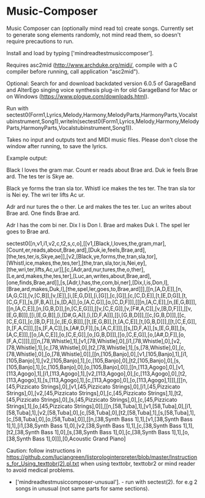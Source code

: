# Music-Composer
Music Composer can (optionally mind read to) create songs.  Currently set to generate song elements randomly, not mind read them, so doesn't require precautions to run.

Install and load by typing ['mindreadtestmusiccomposer'].

Requires asc2mid (http://www.archduke.org/midi/, compile with a C compiler before running, call application "asc2mid").

Optional: Search for and download backdated version 6.0.5 of GarageBand and AlterEgo singing voice synthesis plug-in for old GarageBand for Mac or on Windows (https://www.plogue.com/downloads.html).

Run with sectest0(Form1,Lyrics,Melody,Harmony,MelodyParts,HarmonyParts,Vocalstubinstrument,Song1),writeln(sectest0(Form1,Lyrics,Melody,Harmony,MelodyParts,HarmonyParts,Vocalstubinstrument,Song1)).

Takes no input and outputs text and MIDI music files.  Please don't close the window after running, to save the lyrics.

Example output:

Black l loves the gram mar.
Count er reads about Brae ard.
Duk ie feels Brae ard.
The tes ter is Skye ae.

Black ye forms the tran sla tor.
Whistl ice makes the tes ter.
The tran sla tor is Nei ey.
The wri ter lifts Ac ur.

Adr ard nur tures the o ther.
Le ard makes the tes ter.
Luc an writes about Brae ard.
One finds Brae ard.

Adr l has the com bi ner.
Dix l is Don l.
Brae ard makes Duk l.
The spel ler goes to Brae ard.

sectest0([n,v1,i1,v2,c,t2,s,c,o],[[v1,[Black,l,loves,the,gram,mar],[Count,er,reads,about,Brae,ard],[Duk,ie,feels,Brae,ard],[the,tes,ter,is,Skye,ae]],[v2,[Black,ye,forms,the,tran,sla,tor],[Whistl,ice,makes,the,tes,ter],[the,tran,sla,tor,is,Nei,ey],[the,wri,ter,lifts,Ac,ur]],[c,[Adr,ard,nur,tures,the,o,ther],[Le,ard,makes,the,tes,ter],[Luc,an,writes,about,Brae,ard],[one,finds,Brae,ard]],[s,[Adr,l,has,the,com,bi,ner],[Dix,l,is,Don,l],[Brae,ard,makes,Duk,l],[the,spel,ler,goes,to,Brae,ard]]],[[n,[A,D,E]],[n,[A,G,C]],[v,[C,B]],[v,[E]],[i,[E,G,D]],[i,[G]],[c,[G]],[c,[C,D,E]],[t,[E,D,G]],[t,[C,G,F]],[s,[F,B,A]],[s,[D,A]],[o,[A,C,G]],[o,[C,D,F]]],[[[n,[A,C,E]],[n,[E,G,B]]],[[n,[A,C,E]],[n,[G,B,D]],[n,[C,E,G]]],[[v,[C,E,G]],[v,[F#,A,C]],[v,[B,D,F]]],[[v,[E,G,B]]],[[i,[E,G,B]],[i,[D#,G,A]],[i,[D,F,A]]],[[i,[G,B,D]]],[[c,[G,B,D]]],[[c,[C,E,G]],[c,[B,D,F]],[c,[E,G,B]]],[[t,[E,G,B]],[t,[A,C,E]],[t,[G,B,D]]],[[t,[C,E,G]],[t,[F,A,C]]],[[s,[F,A,C]],[s,[A#,D,F]],[s,[A,C,E]]],[[s,[D,F,A]],[s,[E,G,B]],[s,[A,C,E]]],[[o,[A,C,E]],[o,[C,E,G]],[o,[G,B,D]]],[[o,[C,E,G]],[o,[A#,D,F]],[o,[F,A,C]]]],[[[n,[78,Whistle],1],[v1,[78,Whistle],0],[i1,[78,Whistle],0],[v2,[78,Whistle],1],[c,[78,Whistle],0],[t2,[78,Whistle],1],[s,[78,Whistle],0],[c,[78,Whistle],0],[o,[78,Whistle],0]],[[n,[105,Banjo],0],[v1,[105,Banjo],1],[i1,[105,Banjo],1],[v2,[105,Banjo],1],[c,[105,Banjo],0],[t2,[105,Banjo],0],[s,[105,Banjo],1],[c,[105,Banjo],0],[o,[105,Banjo],0]],[[n,[113,Agogo],0],[v1,[113,Agogo],1],[i1,[113,Agogo],1],[v2,[113,Agogo],0],[c,[113,Agogo],0],[t2,[113,Agogo],1],[s,[113,Agogo],1],[c,[113,Agogo],0],[o,[113,Agogo],1]]],[[[n,[45,Pizzicato Strings],0],[v1,[45,Pizzicato Strings],0],[i1,[45,Pizzicato Strings],0],[v2,[45,Pizzicato Strings],0],[c,[45,Pizzicato Strings],1],[t2,[45,Pizzicato Strings],0],[s,[45,Pizzicato Strings],0],[c,[45,Pizzicato Strings],1],[o,[45,Pizzicato Strings],0]],[[n,[58,Tuba],1],[v1,[58,Tuba],0],[i1,[58,Tuba],1],[v2,[58,Tuba],0],[c,[58,Tuba],0],[t2,[58,Tuba],1],[s,[58,Tuba],1],[c,[58,Tuba],0],[o,[58,Tuba],0]],[[n,[38,Synth Bass 1],1],[v1,[38,Synth Bass 1],1],[i1,[38,Synth Bass 1],0],[v2,[38,Synth Bass 1],1],[c,[38,Synth Bass 1],1],[t2,[38,Synth Bass 1],0],[s,[38,Synth Bass 1],0],[c,[38,Synth Bass 1],1],[o,[38,Synth Bass 1],0]]],[0,Acoustic Grand Piano]

Caution: follow instructions in https://github.com/luciangreen/listprologinterpreter/blob/master/Instructions_for_Using_texttobr(2).pl.txt when using texttobr, texttobr2 or mind reader to avoid medical problems.

* ['mindreadtestmusiccomposer-unusual']. - run with sectest(2). for e.g 2 songs in unusual (not same parts for same sections).
